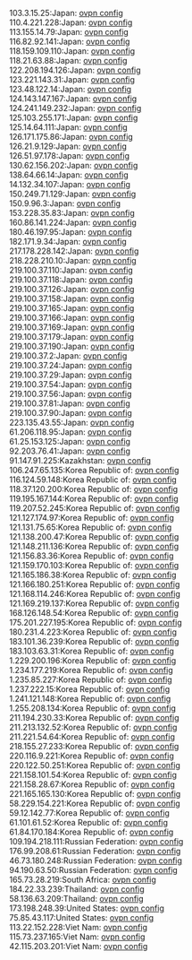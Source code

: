 103.3.15.25:Japan: [ovpn config](vpn/103_3_15_25.ovpn)  
110.4.221.228:Japan: [ovpn config](vpn/110_4_221_228.ovpn)  
113.155.14.79:Japan: [ovpn config](vpn/113_155_14_79.ovpn)  
116.82.92.141:Japan: [ovpn config](vpn/116_82_92_141.ovpn)  
118.159.109.110:Japan: [ovpn config](vpn/118_159_109_110.ovpn)  
118.21.63.88:Japan: [ovpn config](vpn/118_21_63_88.ovpn)  
122.208.194.126:Japan: [ovpn config](vpn/122_208_194_126.ovpn)  
123.221.143.31:Japan: [ovpn config](vpn/123_221_143_31.ovpn)  
123.48.122.14:Japan: [ovpn config](vpn/123_48_122_14.ovpn)  
124.143.147.167:Japan: [ovpn config](vpn/124_143_147_167.ovpn)  
124.241.149.232:Japan: [ovpn config](vpn/124_241_149_232.ovpn)  
125.103.255.171:Japan: [ovpn config](vpn/125_103_255_171.ovpn)  
125.14.64.111:Japan: [ovpn config](vpn/125_14_64_111.ovpn)  
126.171.175.86:Japan: [ovpn config](vpn/126_171_175_86.ovpn)  
126.21.9.129:Japan: [ovpn config](vpn/126_21_9_129.ovpn)  
126.51.97.178:Japan: [ovpn config](vpn/126_51_97_178.ovpn)  
130.62.156.202:Japan: [ovpn config](vpn/130_62_156_202.ovpn)  
138.64.66.14:Japan: [ovpn config](vpn/138_64_66_14.ovpn)  
14.132.34.107:Japan: [ovpn config](vpn/14_132_34_107.ovpn)  
150.249.71.129:Japan: [ovpn config](vpn/150_249_71_129.ovpn)  
150.9.96.3:Japan: [ovpn config](vpn/150_9_96_3.ovpn)  
153.228.35.83:Japan: [ovpn config](vpn/153_228_35_83.ovpn)  
160.86.141.224:Japan: [ovpn config](vpn/160_86_141_224.ovpn)  
180.46.197.95:Japan: [ovpn config](vpn/180_46_197_95.ovpn)  
182.171.9.34:Japan: [ovpn config](vpn/182_171_9_34.ovpn)  
217.178.228.142:Japan: [ovpn config](vpn/217_178_228_142.ovpn)  
218.228.210.10:Japan: [ovpn config](vpn/218_228_210_10.ovpn)  
219.100.37.110:Japan: [ovpn config](vpn/219_100_37_110.ovpn)  
219.100.37.118:Japan: [ovpn config](vpn/219_100_37_118.ovpn)  
219.100.37.126:Japan: [ovpn config](vpn/219_100_37_126.ovpn)  
219.100.37.158:Japan: [ovpn config](vpn/219_100_37_158.ovpn)  
219.100.37.165:Japan: [ovpn config](vpn/219_100_37_165.ovpn)  
219.100.37.166:Japan: [ovpn config](vpn/219_100_37_166.ovpn)  
219.100.37.169:Japan: [ovpn config](vpn/219_100_37_169.ovpn)  
219.100.37.179:Japan: [ovpn config](vpn/219_100_37_179.ovpn)  
219.100.37.190:Japan: [ovpn config](vpn/219_100_37_190.ovpn)  
219.100.37.2:Japan: [ovpn config](vpn/219_100_37_2.ovpn)  
219.100.37.24:Japan: [ovpn config](vpn/219_100_37_24.ovpn)  
219.100.37.29:Japan: [ovpn config](vpn/219_100_37_29.ovpn)  
219.100.37.54:Japan: [ovpn config](vpn/219_100_37_54.ovpn)  
219.100.37.56:Japan: [ovpn config](vpn/219_100_37_56.ovpn)  
219.100.37.81:Japan: [ovpn config](vpn/219_100_37_81.ovpn)  
219.100.37.90:Japan: [ovpn config](vpn/219_100_37_90.ovpn)  
223.135.43.55:Japan: [ovpn config](vpn/223_135_43_55.ovpn)  
61.206.118.95:Japan: [ovpn config](vpn/61_206_118_95.ovpn)  
61.25.153.125:Japan: [ovpn config](vpn/61_25_153_125.ovpn)  
92.203.76.41:Japan: [ovpn config](vpn/92_203_76_41.ovpn)  
91.147.91.225:Kazakhstan: [ovpn config](vpn/91_147_91_225.ovpn)  
106.247.65.135:Korea Republic of: [ovpn config](vpn/106_247_65_135.ovpn)  
116.124.59.148:Korea Republic of: [ovpn config](vpn/116_124_59_148.ovpn)  
118.37.120.200:Korea Republic of: [ovpn config](vpn/118_37_120_200.ovpn)  
119.195.167.144:Korea Republic of: [ovpn config](vpn/119_195_167_144.ovpn)  
119.207.52.245:Korea Republic of: [ovpn config](vpn/119_207_52_245.ovpn)  
121.127.174.97:Korea Republic of: [ovpn config](vpn/121_127_174_97.ovpn)  
121.131.75.65:Korea Republic of: [ovpn config](vpn/121_131_75_65.ovpn)  
121.138.200.47:Korea Republic of: [ovpn config](vpn/121_138_200_47.ovpn)  
121.148.211.136:Korea Republic of: [ovpn config](vpn/121_148_211_136.ovpn)  
121.156.83.36:Korea Republic of: [ovpn config](vpn/121_156_83_36.ovpn)  
121.159.170.103:Korea Republic of: [ovpn config](vpn/121_159_170_103.ovpn)  
121.165.186.38:Korea Republic of: [ovpn config](vpn/121_165_186_38.ovpn)  
121.166.180.251:Korea Republic of: [ovpn config](vpn/121_166_180_251.ovpn)  
121.168.114.246:Korea Republic of: [ovpn config](vpn/121_168_114_246.ovpn)  
121.169.219.137:Korea Republic of: [ovpn config](vpn/121_169_219_137.ovpn)  
168.126.148.54:Korea Republic of: [ovpn config](vpn/168_126_148_54.ovpn)  
175.201.227.195:Korea Republic of: [ovpn config](vpn/175_201_227_195.ovpn)  
180.231.4.223:Korea Republic of: [ovpn config](vpn/180_231_4_223.ovpn)  
183.101.36.239:Korea Republic of: [ovpn config](vpn/183_101_36_239.ovpn)  
183.103.63.31:Korea Republic of: [ovpn config](vpn/183_103_63_31.ovpn)  
1.229.200.196:Korea Republic of: [ovpn config](vpn/1_229_200_196.ovpn)  
1.234.177.219:Korea Republic of: [ovpn config](vpn/1_234_177_219.ovpn)  
1.235.85.227:Korea Republic of: [ovpn config](vpn/1_235_85_227.ovpn)  
1.237.222.15:Korea Republic of: [ovpn config](vpn/1_237_222_15.ovpn)  
1.241.121.148:Korea Republic of: [ovpn config](vpn/1_241_121_148.ovpn)  
1.255.208.134:Korea Republic of: [ovpn config](vpn/1_255_208_134.ovpn)  
211.194.230.33:Korea Republic of: [ovpn config](vpn/211_194_230_33.ovpn)  
211.213.132.52:Korea Republic of: [ovpn config](vpn/211_213_132_52.ovpn)  
211.221.54.64:Korea Republic of: [ovpn config](vpn/211_221_54_64.ovpn)  
218.155.27.233:Korea Republic of: [ovpn config](vpn/218_155_27_233.ovpn)  
220.116.9.221:Korea Republic of: [ovpn config](vpn/220_116_9_221.ovpn)  
220.122.50.251:Korea Republic of: [ovpn config](vpn/220_122_50_251.ovpn)  
221.158.101.54:Korea Republic of: [ovpn config](vpn/221_158_101_54.ovpn)  
221.158.28.67:Korea Republic of: [ovpn config](vpn/221_158_28_67.ovpn)  
221.165.165.130:Korea Republic of: [ovpn config](vpn/221_165_165_130.ovpn)  
58.229.154.221:Korea Republic of: [ovpn config](vpn/58_229_154_221.ovpn)  
59.12.142.77:Korea Republic of: [ovpn config](vpn/59_12_142_77.ovpn)  
61.101.61.52:Korea Republic of: [ovpn config](vpn/61_101_61_52.ovpn)  
61.84.170.184:Korea Republic of: [ovpn config](vpn/61_84_170_184.ovpn)  
109.194.218.111:Russian Federation: [ovpn config](vpn/109_194_218_111.ovpn)  
176.99.208.61:Russian Federation: [ovpn config](vpn/176_99_208_61.ovpn)  
46.73.180.248:Russian Federation: [ovpn config](vpn/46_73_180_248.ovpn)  
94.190.63.50:Russian Federation: [ovpn config](vpn/94_190_63_50.ovpn)  
165.73.28.219:South Africa: [ovpn config](vpn/165_73_28_219.ovpn)  
184.22.33.239:Thailand: [ovpn config](vpn/184_22_33_239.ovpn)  
58.136.63.209:Thailand: [ovpn config](vpn/58_136_63_209.ovpn)  
173.198.248.39:United States: [ovpn config](vpn/173_198_248_39.ovpn)  
75.85.43.117:United States: [ovpn config](vpn/75_85_43_117.ovpn)  
113.22.152.228:Viet Nam: [ovpn config](vpn/113_22_152_228.ovpn)  
115.73.237.165:Viet Nam: [ovpn config](vpn/115_73_237_165.ovpn)  
42.115.203.201:Viet Nam: [ovpn config](vpn/42_115_203_201.ovpn)  
